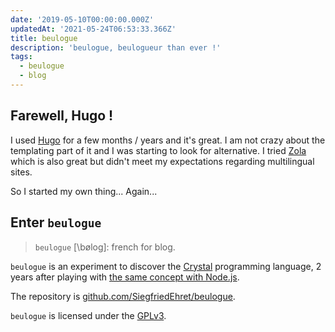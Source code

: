 ```yaml
---
date: '2019-05-10T00:00:00.000Z'
updatedAt: '2021-05-24T06:53:33.366Z'
title: beulogue
description: 'beulogue, beulogueur than ever !'
tags:
  - beulogue
  - blog
---
```

## Farewell, Hugo !

I used [Hugo](https://gohugo.io/) for a few months / years and it's great. I am not crazy about the templating part of it and I was starting to look for alternative. I tried [Zola](https://www.getzola.org/) which is also great but didn't meet my expectations regarding multilingual sites.

So I started my own thing... Again...

## Enter `beulogue`

> `beulogue` [\bøloɡ\]: french for blog.

`beulogue` is an experiment to discover the [Crystal](https://crystal-lang.org/) programming language, 2 years after playing with [the same concept with Node.js](https://www.npmjs.com/package/beulogue).

The repository is [github.com/SiegfriedEhret/beulogue](https://github.com/SiegfriedEhret/beulogue).

`beulogue` is licensed under the [GPLv3](http://www.gnu.org/licenses/gpl-3.0.html).
